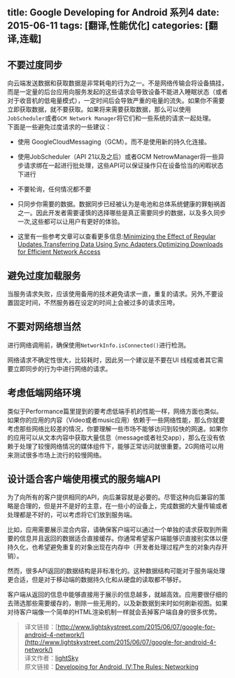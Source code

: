 title: Google Developing for Android 系列4
date: 2015-06-11
tags: [翻译,性能优化]
categories: [翻译,连载]
---

## 不要过度同步

向云端发送数据和获取数据是非常耗电的行为之一。不是网络传输会将设备搞挂，而是一定量的后台应用向服务发起的这些请求会导致设备不能进入睡眠状态（或者对于收音机的低电量模式），一定时间后会导致严重的电量的流失。如果你不需要立即获取数据，就不要获取。如果将来需要获取数据，那么可以使用`JobScheduler`或者`GCM Network Manager`将它们和一些系统的请求一起处理。  
下面是一些避免过度请求的一些建议：
<!--more-->
*   使用 GoogleCloudMessaging（GCM）。而不是使用新的持久化连接。

*   使用JobScheduler（API 21以及之后）或者GCM NetrowManager将一些异步请求绑在一起进行批处理，这些API可以保证操作只在设备恰当的闲暇状态下进行

*   不要轮询，任何情况都不要

*   只同步你需要的数据。数据同步已经被认为是电池和总体系统健康的罪魁祸首之一。因此开发者需要谨慎的选择哪些是真正需要同步的数据，以及多久同步一次,这些都可以让用户有更好的体验。

*   这里有一些参考文章可以查看更多信息:[Minimizing the Effect of Regular Updates](http://developer.android.com/training/efficient-downloads/regular_updates.html),[Transferring Data Using Sync Adapters](http://developer.android.com/training/sync-adapters/index.html),[Optimizing Downloads for Efficient Network Access](http://developer.android.com/training/efficient-downloads/efficient-network-access.html)

<a id="more"></a>

## 避免过度加载服务

当服务请求失败，应该使用备用的技术避免请求一直，重复的请求。另外,不要设置固定时间，不然服务器在设定的时间上会被过多的请求压垮。

## 不要对网络想当然

进行网络调用前，确保使用`NetworkInfo.isConnected()`进行检测。

网络请求不确定性很大，比较耗时，因此另一个建议是不要在UI 线程或者其它需要立即同步的行为中进行网络的请求。

## 考虑低端网络环境

类似于Performance篇里提到的要考虑低端手机的性能一样，网络方面也类似。如果你的应用的内容（Video或者music应用）依赖于一些网络性能，那么你就要考虑那些网络比较差的情况，你要理解一些市场不能够访问到较快的网速。如果你的应用可以从文本内容中获取大量信息（message或者社交app），那么在没有依赖于处理了较慢网络情况的媒体组件下，能够正常访问就很重要。2G网络可以用来测试很多市场上流行的较慢网络。

## 设计适合客户端使用模式的服务端API

为了向所有的客户提供相同的API，向后兼容就是必要的。尽管这种向后兼容的策略是合理的，但是并不是好的主意，在一些小的设备上，完成数据的大量传输或者处理都是不好的，可以考虑将它们放到服务端。

比如，应用需要展示混合内容，请确保客户端可以通过一个单独的请求获取到所需要的信息并且返回的数据适合直接缓存。你通常希望客户端能够识直接别实体以便持久化，也希望避免重复的对象出现在内存中（开发者处理过程产生的对象内存开销）。

然而，很多API返回的数据结构是非标准化的。这种数据结构可能对于服务端处理更合适，但是对于移动端的数据持久化和从硬盘的读取都不够好。

客户端从返回的信息中能够直接用于展示的信息越多，就越高效。应用要很仔细的去筛选那些需要缓存的，剔除一些无用的，以及新数据到来时如何刷新视图。如果对待客户端像一个简单的HTML渲染机制一样就会丢掉客户端自身的很多优势。

> 译文链接：[http://www.lightskystreet.com/2015/06/07/google-for-android-4-network/](http://www.lightskystreet.com/2015/06/07/google-for-android-4-network/)   
> 译文作者：[lightSky](http://www.lightskystreet.com/)  
> 原文链接：[Developing for Android, IV:The Rules: Networking](https://medium.com/google-developers/developing-for-android-iv-e7dc4ce0a59)
